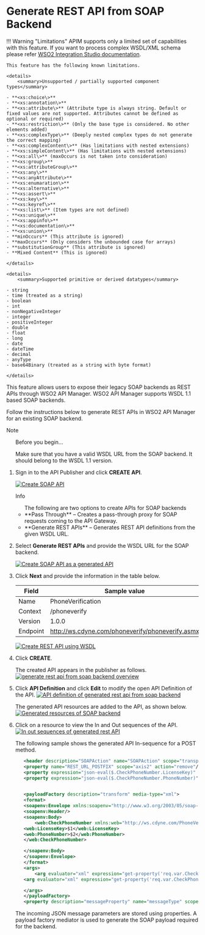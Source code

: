 # Generate REST API from SOAP Backend

!!! Warning "Limitations"
    APIM supports only a limited set of capabilities with this feature. If you want to process complex WSDL/XML schema please refer [WSO2 Integration Studio documentation](https://apim.docs.wso2.com/en/4.1.0/integrate/develop/creating-artifacts/creating-an-api/).

    This feature has the following known limitations.

    <details>
        <summary>Unsupported / partially supported component types</summary>

    - **<xs:choice\>**
    - **<xs:annotation\>**
    - **<xs:attribute\>** (Attribute type is always string. Default or fixed values are not supported. Attributes cannot be defined as optional or required)
    - **<xs:restriction\>** (Only the base type is considered. No other elements added)
    - **<xs:complexType\>** (Deeply nested complex types do not generate the correct mapping)
    - **<xs:complexContent\>** (Has limitations with nested extensions)
    - **<xs:simpleContent\>** (Has limitations with nested extensions)
    - **<xs:all\>** (maxOccurs is not taken into consideration)
    - **<xs:group\>**
    - **<xs:attributeGroup\>**
    - **<xs:any\>**
    - **<xs:anyAttribute\>**
    - **<xs:enumaration\>**
    - **<xs:alternative\>**
    - **<xs:assert\>**
    - **<xs:key\>**
    - **<xs:keyref\>**
    - **<xs:list\>** (Item types are not defined)
    - **<xs:unique\>**
    - **<xs:appinfo\>**
    - **<xs:documentation\>**
    - **<xs:union\>**
    - **minOccurs** (This attribute is ignored)
    - **maxOccurs** (Only considers the unbounded case for arrays)
    - **substitutionGroup** (This attribute is ignored)
    - **Mixed Content** (This is ignored)

    </details>

    <details>
        <summary>Supported primitive or derived datatypes</summary>

    - string
    - time (treated as a string)
    - boolean
    - int
    - nonNegativeInteger
    - integer
    - positiveInteger
    - double
    - float
    - long
    - date
    - dateTime
    - decimal
    - anyType
    - base64Binary (treated as a string with byte format)
    
    </details>


This feature allows users to expose their legacy SOAP backends as REST APIs through WSO2 API Manager. 
WSO2 API Manager supports WSDL 1.1 based SOAP backends.

Follow the instructions below to generate REST APIs in WSO2 API Manager for an existing SOAP backend.

   <html><div class="admonition note">
      <p class="admonition-title">Note</p>
      <ul>Before you begin... </ul>
      <ul>Make sure that you have a valid WSDL URL from the SOAP backend. It should belong to the WSDL 1.1 version.</ul>
      </div>
    </html>

1.  Sign in to the API Publisher and click **CREATE API**.

    [![Create SOAP API]({{base_path}}/assets/img/learn/create-soap-api.jpg)]({{base_path}}/assets/img/learn/create-soap-api.jpg)
 
    <html><div class="admonition info">
      <p class="admonition-title">Info</p>
      <ul>The following are two options to create APIs for SOAP backends
      <li>**Pass Through** – Creates a pass-through proxy for SOAP requests coming to the API Gateway.</li>
      <li>**Generate REST APIs** – Generates REST API definitions from the given WSDL URL.</li>
      </ul>
      </div>
    </html>

2. Select **Generate REST APIs** and provide the WSDL URL for the SOAP backend. 

      [![Create SOAP API as a generated API]({{base_path}}/assets/img/learn/create-soap-api-as-a-generated-api.jpg)]({{base_path}}/assets/img/learn/create-soap-api-as-a-generated-api.jpg)

3. Click **Next** and provide the information in the table below.

    | Field   | Sample value       |
    |---------|--------------------|
    | Name    | PhoneVerification  |
    | Context | /phoneverify       |
    | Version | 1.0.0                |
    | Endpoint| http://ws.cdyne.com/phoneverify/phoneverify.asmx|

    [![Create REST API using WSDL]({{base_path}}/assets/img/learn/create-soap-api-form.jpg)]({{base_path}}/assets/img/learn/create-soap-api-form.jpg)

4. Click **CREATE**.
    
     The created API appears in the publisher as follows.
    [![generate rest api from soap backend overview]({{base_path}}/assets/img/learn/generate-rest-api-from-soap-backend-overview.jpg)]({{base_path}}/assets/img/learn/generate-rest-api-from-soap-backend-overview.jpg)

5.  Click **API Definition** and click **Edit** to modify the open API Definition of the API.
     [![API definition of generated rest api from soap backend]({{base_path}}/assets/img/learn/api-definition-of-generated-rest-api-from-soap-backend.jpg)]({{base_path}}/assets/img/learn/api-definition-of-generated-rest-api-from-soap-backend.jpg)
    
     The generated API resources are added to the API, as shown below.
     [![Generated resources of SOAP backend]({{base_path}}/assets/img/learn/generated-resources-of-soap-backend.jpg)]({{base_path}}/assets/img/learn/generated-resources-of-soap-backend.jpg)

7.  Click on a resource to view the In and Out sequences of the API.
    [![In out sequences of generated rest API]({{base_path}}/assets/img/learn/in-out-sequences-of-generated-rest-api.jpg)]({{base_path}}/assets/img/learn/in-out-sequences-of-generated-rest-api.jpg)

     The following sample shows the generated API In-sequence for a POST method.

     ``` xml
        <header description="SOAPAction" name="SOAPAction" scope="transport" value="http://ws.cdyne.com/PhoneVerify/query/CheckPhoneNumber"/>
        <property name="REST_URL_POSTFIX" scope="axis2" action="remove"/>
        <property expression="json-eval($.CheckPhoneNumber.LicenseKey)" name="req.var.CheckPhoneNumber.LicenseKey"/>
        <property expression="json-eval($.CheckPhoneNumber.PhoneNumber)" name="req.var.CheckPhoneNumber.PhoneNumber"/>


        <payloadFactory description="transform" media-type="xml">
        <format>
        <soapenv:Envelope xmlns:soapenv="http://www.w3.org/2003/05/soap-envelope" xmlns:web="http://ws.cdyne.com/PhoneVerify/query">
        <soapenv:Header/>
        <soapenv:Body>
            <web:CheckPhoneNumber xmlns:web="http://ws.cdyne.com/PhoneVerify/query">
        <web:LicenseKey>$1</web:LicenseKey>
        <web:PhoneNumber>$2</web:PhoneNumber>
        </web:CheckPhoneNumber>

        </soapenv:Body>
        </soapenv:Envelope>
        </format>
        <args>
            <arg evaluator="xml" expression="get-property('req.var.CheckPhoneNumber.LicenseKey')"/>
        <arg evaluator="xml" expression="get-property('req.var.CheckPhoneNumber.PhoneNumber')"/>

        </args>
        </payloadFactory>
        <property description="messageProperty" name="messageType" scope="axis2" type="STRING" value="application/soap+xml"/>
     ```

    The incoming JSON message parameters are stored using properties. A payload factory mediator is used to generate the SOAP payload required for the backend.
